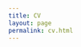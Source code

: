 ```yaml
---
title: CV
layout: page
permalink: cv.html
---
```


<!-- # Olivia M. Wikle

#### Curriculum Vitae

---

## Education

**Master of Library Science, Digital Humanities Specialization**, *Indiana University*, Bloomington, Indiana, 2018

**Master of Arts, Musicology**, *The Ohio State University*, Columbus, Ohio, 2016

**Bachelor of Arts, Music**, *Truman State University*, Kirksville, Missouri, 2013, *Phi Beta Kappa*

---

## Experience

### Library and Research Appointments:

**Digital Initiatives Librarian**, Assistant Professor, Library, *University of Idaho*, 2018-Present

**Graduate Student Assistant**, Library, *Indiana University*, 2016-2018

**Digital Humanities Intern**, Library, *Carnegie Mellon University*, 2017

**Graduate Research Assistant**, Music Department, *The Ohio State University*, 2014

### Teaching Appointments:

**Instructor**, Music Department, *The Ohio State University*, 2016

**Graduate Teaching Assistant**, Music Department, *The Ohio State University*, 2013-2015

---

## Scholarship

### Publications

**Wikle, O.** “Listening to a Gothic Sound World with Topic Modeling and Text Analysis.” *Digital Studies/Le champ numérique*. (under review).

### Creative Digital Scholarship Activities

Becker, D., Williamson, E., **Wikle, O.**, Doney, J. “Lib-STATIC” [project], 2018-present, [https://github.com/lib-static/lib-static.github.io](https://github.com/lib-static/lib-static.github.io).

"Palouse Digital Scholarship Symposium," [symposium], WSU Center for Digital Scholarship and Curation and UI Center for Digital Inquiry and Learning, 2019. [https://palousedh.github.io/symposium/about/](https://palousedh.github.io/symposium/about/). 

Becker, D., **Wikle, O.**, Scofield, R. “Voices of Gay Rodeo” [website], 2019, [https://www.lib.uidaho.edu/digital/gayrodeo/](https://www.lib.uidaho.edu/digital/gayrodeo/).

**Wikle, O.**, Rodriguez, D., Hormel, L. “Syringa Project” [website], 2018, [https://uidaholib.github.io/syringa-project/](https://uidaholib.github.io/syringa-project/).
 
### Presentations

**Wikle, O."** "Listening with Our Eyes: Using Topic Modeling, Text Analysis, and Sound Studies Methodologies to Explore Literary Soundscapes." Presentation at Digital Humanities Summer Institute (DHSI) Colloquium and Conference 2019, University of Victoria, Victoria, British Columbia, CA, June 2019, [https://osf.io/haey3/](https://osf.io/haey3/). 

**Wikle, O.** "Listening to the Blindfold Tests: A Sonic Community of 20th Century Jazz Artists." Presentation at SpokenWeb Symposium 2019: Resonant Practices in Communities of Sound, Simon Fraser University, Vancouver, British Columbia, CA, May 2019, [https://osf.io/wve94/](https://osf.io/wve94/).

**Wikle, O.** and Williamson, E. "CollectionBuilder: Creating & Teaching Digital Collections with Minimal Infrastructure." Presentation at ASIS&T Webinar Series, May 2019, [https://osf.io/pfhcy/](https://osf.io/pfhcy/). 

**Wikle, O.** “The Musical Worlds of Ann Radcliffe.” Presentation at the Institute for Digital Arts & Humanities 2018 Spring Symposium, Indiana University, Bloomington, IN, April 2018.

**Wikle, O.** “Disrupting the Silence of HathiTrust Text: Using Computational Text Analysis to Enhance Music History in the Classroom.” Presentation at the HathiTrust Research Center (HTRC) UnCamp 2018, University of California, Berkeley, CA, January 2018.

Abbazio, J., **Wikle, O.** “The INs and OUTs of the Music Library: Reflections on Instruction and Outreach Internships.” Presentation at Midwest Music Library Association Annual Meeting, Iowa City, IA, October 2017.

**Wikle, O.** “Ghostly Voices and Enchanting Strains: Music and the Supernatural in the Eighteenth-Century Gothic Novel.” Presentation at Lectures in Musicology, The Ohio State University, Columbus, OH, March 2016.

**Wikle, O.** “Sir Walter Scott and the Hellish Spectacle: Gothic Literature, and the Role of the Nineteenth-Century Ballad Collector.” Presentation at the European Seminar in Ethnomusicology, Limerick, Ireland, September 2015.

### Grants

Becker, D., Doney, J., **Wikle, O.**, Williamson, E. (awarded 2019). ["CollectionBuilder: A Digital Exhibit Platform and Static Web Development Model for Libraries, Built by Librarians;"](https://www.imls.gov/grants/awarded/lg-34-19-0064-19), LG-34-19-0064-19, Institute of Museum and Library Services (IMLS) National Leadership Grants for Libraries, $99,873.00.

Kelly-Riley, D., **Wikle, O.**, Williamson, E. (awarded 2018). “Modern Mosaics: Potlatch Riverside Oral History Project;” Idaho Humanities Council, $2,400.

Karl, J., Kenyon, J., Ruyle, G., Pfander, J., Launchback, K., Hulet, A., Gornish, E., Winford, E., Hutchinson, B., Godfrey, B., **Wikle, O.**, Williamson, E., Rahr, M., Han, Y., Radio, E. (awarded 2018). “A National Grazingland Information System: Expanding GlobalRangelands.org Through a Grazingland Thesaurus and Mobile Content Access;” USDA-NRCS-NHQ, $616,588. 

### Invited Lectures

"Introduction to Archives and Digital Scholarship," August 2019, University of Idaho Dual Credit Summer Institute, University of Idaho.

### Workshops

"Text as Data," Lesson for Palouse Digital Scholarship Symposium 2019, May 2019, [https://github.com/owikle/text-as-data](https://github.com/owikle/text-as-data).

“A Practical Example of Text Encoding,” April 2019, University of Idaho Library Workshop.

“Teaching Digital Humanities with Analog Tools,” February 2019, University of Idaho Library Workshop, [https://github.com/owikle/dh-analog](https://github.com/owikle/dh-analog).

“Intro to Text Encoding for Digital Humanists,” November 2018, University of Idaho Library Workshop, [https://www.lib.uidaho.edu/media/workshops/wikle-teworkshop-2018.11.14.pdf](https://www.lib.uidaho.edu/media/workshops/wikle-teworkshop-2018.11.14.pdf).

"Music, Sound, and the Digital Humanities," October 2018, University of Idaho Workshop for Music Graduate Students, [https://github.com/owikle/dh-music](https://github.com/owikle/dh-music).

---

## Honors and Awards

- Idaho Commission for Libraries First Time Conference Attendance Grant, 2019
- Digital Humanities Summer Institute (DHSI) Tuition Scholarship, Victoria, British Columbia, CA, 2019
- HASTAC (Humanities, Arts, Science, & Technology Alliance & Collaboratory) Scholar, 2017-2019
- Information and Library Science Merit Scholar Fellowship, Indiana University, 2016-2018
- Outstanding Graduate Associate Award, The Ohio State University, 2016
- Professor Keith E. Mixter Scholarship for Music History, The Ohio State University, 2014
- Presser Foundation Award, Truman State University, 2012

---

## Professional Development

### Scholarship

"The Frontend: Modern JavaScript & CSS Development," Digital Humanities Summer Institute (DHSI), University of Victoria, Victoria, British Columbia, CA, June 2019.

“Mentorship Program,” University of Idaho Athena Association, Jan-Dec 2019.

“eResearch Network: Research Data Management, Digital Scholarship Services Community of Practice,” Digital Library Federation, July-Oct 2018.

---

## Service

### Professional and Scholarly Organizations

**Idaho Library Association**, member, 2018-present

**University of Idaho Athena Association**, member, 2018-present

**Music Library Association**, member, 2017-present

### Community Outreach

**Latah County Historical Society**, Moscow, Idaho, board member, 2019-present   -->
